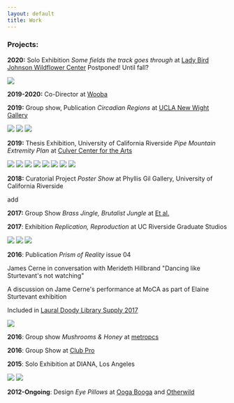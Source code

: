 ```yaml
---
layout: default
title: Work
---
```



### Projects:

**2020:** Solo Exhibition *Some fields the track goes through* at [Lady Bird Johnson Wildflower Center](https://www.wildflower.org/) Postponed! Until fall?



![](/Images/lamp1.jpg)









**2019-2020:** Co-Director at [Wooba](https://wooba.xyz)







**2019:** Group show, Publication *Circadian Regions* at [UCLA New Wight Gallery](https://www.art.ucla.edu/gallery/2019-2020/2019ThemeExh.html)




![](/Images/eitheror-1.jpg)
![](/Images/eitheror-2.jpg)
![](/Images/eitheror-3.jpg)









**2019:** Thesis Exhibition, University of California Riverside *Pipe Mountain Extremity Plan* at [Culver Center for the Arts](https://ucrarts.ucr.edu/Exhibition/mfa%202019)



![](/Images/Thesis8.jpg)
![](/Images/Thesis-5.jpg)
![](/Images/Thesis-4.jpg)
![](/Images/Thesis0.jpg)
![](/Images/Thesis-2-2.jpg)
![](/Images/Thesis-16.jpg)
![](/Images/Thesis-18.jpg)
![](/Images/Thesis_crop.jpg)









**2018:** Curatorial Project *Poster Show* at Phyllis Gil Gallery, University of California Riverside

add





**2017:** Group Show *Brass Jingle, Brutalist Jungle* at [Et al.](https://etaletc.com/brass-jingle-brutalist-jungle)




**2017**: Exhibition *Replication, Reproduction* at UC Riverside Graduate Studios

![](/Images/mh-3.jpg)
![](/Images/mhinstall.jpg)
![](/Images/mh-1-5.jpg)









**2016**: Publication *Prism of Reality* issue 04

James Cerne in conversation with Merideth Hillbrand "Dancing like Sturtevant's not watching"

A discussion on Jame Cerne's performance at MoCA as part of Elaine Sturtevant exhibition

Included in [Laural Doody Library Supply 2017](https://ldlibrarysupply.com/2017)


![](/Images/POR1.jpg)









**2016**: Group show *Mushrooms & Honey* at [metropcs](https://metropcs.la/mushrooms/#mushrooms)





**2016**: Group Show at [Club Pro](http://www.clubpro.la/hannah-boone-aria-dean-merideth-hillbrand)



**2015**: Solo Exhibition at DIANA, Los Angeles

![](/Images/brickhole.jpg)
![](/Images/m-7.jpg)



**2012-Ongoing**: Design *Eye Pillows* at [Ooga Booga](https://shop.oogaboogastore.com/) and [Otherwild](https://otherwild.com/)
